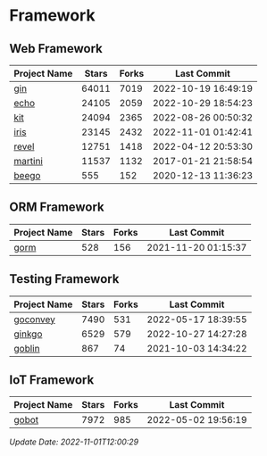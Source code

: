 # Framework

## Web Framework
| Project Name | Stars | Forks | Last Commit |
| ------------ | ----- | ----- | ----------- |
| [gin](https://github.com/gin-gonic/gin) | 64011 | 7019 | 2022-10-19 16:49:19 |
| [echo](https://github.com/labstack/echo) | 24105 | 2059 | 2022-10-29 18:54:23 |
| [kit](https://github.com/go-kit/kit) | 24094 | 2365 | 2022-08-26 00:50:32 |
| [iris](https://github.com/kataras/iris) | 23145 | 2432 | 2022-11-01 01:42:41 |
| [revel](https://github.com/revel/revel) | 12751 | 1418 | 2022-04-12 20:53:30 |
| [martini](https://github.com/go-martini/martini) | 11537 | 1132 | 2017-01-21 21:58:54 |
| [beego](https://github.com/astaxie/beego) | 555 | 152 | 2020-12-13 11:36:23 |

## ORM Framework
| Project Name | Stars | Forks | Last Commit |
| ------------ | ----- | ----- | ----------- |
| [gorm](https://github.com/jinzhu/gorm) | 528 | 156 | 2021-11-20 01:15:37 |

## Testing Framework
| Project Name | Stars | Forks | Last Commit |
| ------------ | ----- | ----- | ----------- |
| [goconvey](https://github.com/smartystreets/goconvey) | 7490 | 531 | 2022-05-17 18:39:55 |
| [ginkgo](https://github.com/onsi/ginkgo) | 6529 | 579 | 2022-10-27 14:27:28 |
| [goblin](https://github.com/franela/goblin) | 867 | 74 | 2021-10-03 14:34:22 |

## IoT Framework
| Project Name | Stars | Forks | Last Commit |
| ------------ | ----- | ----- | ----------- |
| [gobot](https://github.com/hybridgroup/gobot) | 7972 | 985 | 2022-05-02 19:56:19 |

*Update Date: 2022-11-01T12:00:29*